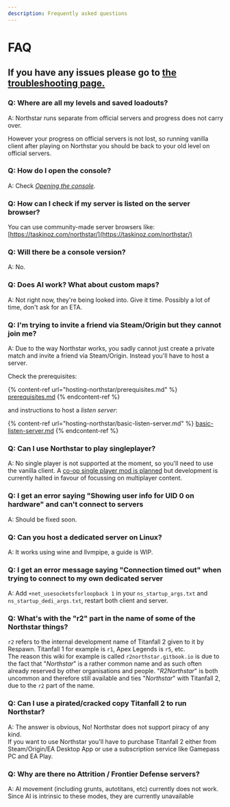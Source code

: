 ```yaml
---
description: Frequently asked questions
---
```


# FAQ

## **If you have any issues please go to [the troubleshooting page.](installing-northstar/troubleshooting.md)**

### Q: Where are all my levels and saved loadouts?

A: Northstar runs separate from official servers and progress does not carry over.

However your progress on official servers is not lost, so running vanilla client after playing on Northstar you should be back to your old level on official servers.

### Q: How do I open the console?

A: Check [_Opening the console_](installing-northstar/using-northstar/commands.md#opening-the-console).

### Q: How can I check if my server is listed on the server browser?

You can use community-made server browsers like: [https://taskinoz.com/northstar/](https://taskinoz.com/northstar/)

### Q: Will there be a console version?

A: No.

### Q: Does AI work? What about custom maps?

A: Not right now, they're being looked into. Give it time. Possibly a lot of time, don't ask for an ETA.

### Q: I'm trying to invite a friend via Steam/Origin but they cannot join me?

A: Due to the way Northstar works, you sadly cannot just create a private match and invite a friend via Steam/Origin. Instead you'll have to host a server.

Check the prerequisites:

{% content-ref url="hosting-northstar/prerequisites.md" %}
[prerequisites.md](hosting-northstar/prerequisites.md)
{% endcontent-ref %}

and instructions to host a _listen server_:

{% content-ref url="hosting-northstar/basic-listen-server.md" %}
[basic-listen-server.md](hosting-northstar/basic-listen-server.md)
{% endcontent-ref %}

### Q: Can I use Northstar to play singleplayer?

A: No single player is not supported at the moment, so you'll need to use the vanilla client. A [co-op single player mod is planned](https://github.com/R2Northstar/NorthstarMods/tree/main/Northstar.Coop) but development is currently halted in favour of focussing on multiplayer content.

### Q: I get an error saying "Showing user info for UID 0 on hardware" and can't connect to servers

A: Should be fixed soon.

### Q: Can you host a dedicated server on Linux?

A: It works using wine and llvmpipe, a guide is WIP.

### Q: I get an error message saying "Connection timed out" when trying to connect to my own dedicated server

A: Add `+net_usesocketsforloopback 1` in your `ns_startup_args.txt` and `ns_startup_dedi_args.txt`, restart both client and server.

### Q: What's with the "r2" part in the name of some of the Northstar things?

`r2` refers to the internal development name of Titanfall 2 given to it by Respawn. Titanfall 1 for example is `r1`, Apex Legends is `r5`, etc.\
The reason this wiki for example is called `r2northstar.gitbook.io` is due to the fact that "_Northstar_" is a rather common name and as such often already reserved by other organisations and people. "_R2Northstar_" is both uncommon and therefore still available and ties "_Northstar_" with Titanfall 2, due to the `r2` part of the name.

### Q: Can I use a pirated/cracked copy Titanfall 2 to run Northstar?

A: The answer is obvious, No! Northstar does not support piracy of any kind.\
If you want to use Northstar you'll have to purchase Titanfall 2 either from Steam/Origin/EA Desktop App or use a subscription service like Gamepass PC and EA Play.

### Q: Why are there no Attrition / Frontier Defense servers?

A: AI movement (including grunts, autotitans, etc) currently does not work. Since AI is intrinsic to these modes, they are currently unavailable
